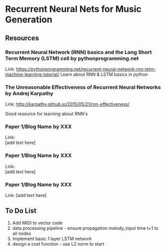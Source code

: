 # Recurrent Neural Nets for Music Generation

## Resources 

### Recurrent Neural Network (RNN) basics and the Long Short Term Memory (LSTM) cell by pythonprogramming.net
Link: https://pythonprogramming.net/recurrent-neural-network-rnn-lstm-machine-learning-tutorial/
Learn about RNN & LSTM basics in python

### The Unreasonable Effectiveness of Recurrent Neural Networks by Andrej Karpathy
Link: http://karpathy.github.io/2015/05/21/rnn-effectiveness/

Good resource for learning about RNN's


### Paper 1/Blog Name by XXX
Link:     
[add text here]

### Paper 1/Blog Name by XXX
Link:   
[add text here]

### Paper 1/Blog Name by XXX
Link: 
[add text here]

## To Do List
  1. Add MIDI to vector code
  2. data processing pipeline - ensure propagation melody_input time t+1 to all nodes
  3. Implement basic 1 layer LSTM network 
  4. design a cost function - use L2 norm to start

